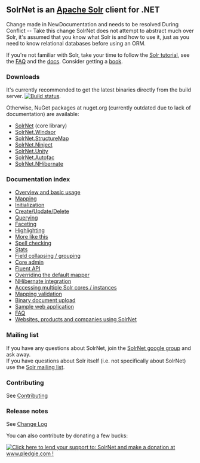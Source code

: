 ## SolrNet is an [Apache Solr](http://lucene.apache.org/solr/) client for .NET
Change made in NewDocumentation and needs to be resolved
During Conflict -- Take this change
SolrNet does not attempt to abstract much over Solr, it's assumed that you know what Solr is and how to use it, just as you need to know relational databases before using an ORM.

If you're not familiar with Solr, take your time to follow the [Solr tutorial](http://lucene.apache.org/solr/tutorial.html), see the [FAQ](http://wiki.apache.org/solr/FAQ) and the [docs](http://wiki.apache.org/solr/FrontPage ). Consider getting a [book](http://lucene.apache.org/solr/books.html).

<!-- This page documents SolrNet features in the master branch. For version-specific documentation, see the Documentation directory on the corresponding version branch. For example https://github.com/mausch/SolrNet/blob/0.4.x/Documentation/README.md -->

### Downloads

It's currently recommended to get the latest binaries directly from the build server. [![Build status](https://ci.appveyor.com/api/projects/status/0oj6vqpnoyw08jtq?svg=true)](https://ci.appveyor.com/project/XavierMorera/solrnet-crl26). <!--The build server also has a NuGet feed with these nightly builds: https://ci.appveyor.com/nuget/solrnet-022x5w7kmuba -->

Otherwise, NuGet packages at nuget.org (currently outdated due to lack of documentation) are available:

 * [SolrNet](https://www.nuget.org/packages/SolrNet/) (core library)
 * [SolrNet.Windsor](https://www.nuget.org/packages/SolrNet.Windsor/)
 * [SolrNet.StructureMap](https://www.nuget.org/packages/SolrNet.StructureMap/)
 * [SolrNet.Ninject](https://www.nuget.org/packages/SolrNet.Ninject/)
 * [SolrNet.Unity](https://www.nuget.org/packages/SolrNet.Unity/)
 * [SolrNet.Autofac](https://www.nuget.org/packages/SolrNet.Autofac/)
 * [SolrNet.NHibernate](https://www.nuget.org/packages/SolrNet.NHibernate/)

### Documentation index

 * [Overview and basic usage](Basic-usage.md)
 * [Mapping](Mapping.md)
 * [Initialization](Initialization.md)
 * [Create/Update/Delete](CRUD.md)
 * [Querying](Querying.md)
 * [Faceting](Facets.md)
 * [Highlighting](Highlighting.md)
 * [More like this](More-like-this.md)
 * [Spell checking](Spell-checking.md)
 * [Stats](Stats.md)
 * [Field collapsing / grouping](Field-collapsing.md)
 * [Core admin](Core-admin.md)
 * [Fluent API](Fluent-API.md)
 * [Overriding the default mapper](Overriding-mapper.md)
 * [NHibernate integration](NHibernate-integration.md)
 * [Accessing multiple Solr cores / instances](Multi-core-instance.md)
 * [Mapping validation](Schema-Mapping-validation.md)
 * [Binary document upload](Extract.md)
 * [Sample web application](Sample-application.md)
 * [FAQ](FAQ.md)
 * [Websites, products and companies using SolrNet](Powered-by-SolrNet.md)

### Mailing list

If you have any questions about SolrNet, join the [SolrNet google group](http://groups.google.com/group/solrnet) and ask away.  
If you have questions about Solr itself (i.e. not specifically about SolrNet) use the [Solr mailing list](http://lucene.apache.org/solr/discussion.html).

### Contributing

See [Contributing](../contributing.md)

### Release notes

See [Change Log](../changelog.md)


You can also contribute by donating a few bucks:

[![Click here to lend your support to: SolrNet and make a donation at www.pledgie.com !](http://www.pledgie.com/campaigns/11245.png?skin_name=chrome)](http://www.pledgie.com/campaigns/11245)

